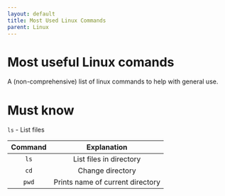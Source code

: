 ```yaml
---
layout: default
title: Most Used Linux Commands
parent: Linux
---
```

# Most useful Linux comands
A (non-comprehensive) list of linux commands to help with general use.

# Must know
`ls` - List files

| **Command** | **Explanation** |
|:-----------:|:---------------:|
|`ls`             |List files in directory                 |
|  `cd`          |Change directory                 |
|`pwd`|Prints name of current directory|


